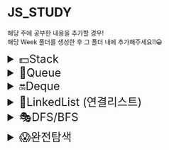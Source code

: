 # JS_STUDY

해당 주에 공부한 내용을 추가할 경우!  
해당 Week 폴더를 생성한 후 그 폴더 내에 추가해주세요!!😀

<details>
<summary style="font-size: 25px">💵Stack</summary>

# :star:정의

한 쪽 끝에서만 자료를 넣거나 뺄 수 있는 선형 구조 형식의 자료구조

# :star:특징

<img width="100%" src="https://blog.kakaocdn.net/dn/b1j1EP/btrAcWiIeeQ/PAUT9taBoi7hkhJh4O5160/img.png" />

### 1.후입선출("LIFO"): 가장 최근에 들어온 것이 마지막에 나감

### 2. 데이터의 삽입,삭제가 스택의 상단에서 행함

[출처] https://roi-data.com/entry/%EC%9E%90%EB%A3%8C%EA%B5%AC%EC%A1%B0-4-%EC%8A%A4%ED%83%9DStack%EC%9D%B4%EB%9E%80-%EC%97%B0%EC%82%B0-%EA%B5%AC%ED%98%84%EB%B0%A9%EB%B2%95

# :star:추상 자료형

스택의 핵심 연산

```
push(x):새로운 요소를 스택에 삽입
pop():스택에서 맨 위에 있는 요소를 삭제하고 반환
peek():스택의 마지막 요소를 삭제 하지 않고 반환
is_empty():스택이 비어있는지 확인
size():스택에 들어 있는 요소의 개수 반환
```

# :star:구현

```js
class Stack {
  constructor() {
    this._arr = [];
  }
  push(item) {
    this._arr.push(item);
  }
  pop() {
    return this._arr.pop();
  }
  peek() {
    return this._arr[this._arr.length - 1];
  }
  is_empty() {
    return this.size() === 0;
  }
  size() {
    return this._arr.length;
  }
}

const stack = new Stack();
stack.push(1);
stack.push(2);
stack.is_empty(); // 2
stack.is_empty(); // false
stack.peek(); // 2
stack.push(3);
stack.pop(); // 3
```

</details>

<details>
<summary style="font-size: 25px">🎳Queue</summary>

# 큐

한쪽 끝에서만 삽입이 이루어지고, 다른 한쪽 끝에서는 삭제 연산만 이루어지는 유한 순서 리스트이다.

## :star:특징

### 1.선입선출("FIFO"): 가장 최근에 들어온 것이 제일 먼저 삭제된다.

<img width="100%" src="https://velog.velcdn.com/images%2Fjxlhe46%2Fpost%2F782c85d3-a291-4d41-bb62-9267ecdc1f09%2Fimage.png" />

## :star:종류

### - [선형 큐](#1-선형-큐)

### - [원형 큐](#2-원형-큐)

---

## 1. 선형 큐

- 특징

선형 큐에서는 rear가 배열 크기와 같아지면 큐가 꽉 찼다고 판단하며, front와 rear가 동일한 위치를 가리키면 큐가 비었다고 판단한다.

  <img width="100%" src="https://user-images.githubusercontent.com/68090939/139860059-d2beccc3-ff14-4d28-84d0-225a11f022b8.png" />

- 문제점

선형 큐는 원소 삭제 시 앞에서부터 공간이 남게 되는데, 이때 뒤의 원소들을 앞으로 당겨주지 않으면 빈 공간이 많이 남아 있음에도 불구하고 더 이상 원소를 추가하지 못하는 문제가 발생할 수 있다. 그렇다고 삭제 연산이 일어날 때마다 원소들을 한칸씩 앞으로 당기기에는 매우 비효율적이다.

- 코드 구현

출처: https://hokeydokey.tistory.com/31

```js
class queueType {
  constructor(size) {
    this.maxSize = size;
    this.front = -1;
    this.rear = -1;
    this.array = [];
  }
  enque(item) {
    if (this.rear != this.maxSize - 1) {
      this.array[++this.rear] = item;
    } else {
      console.log(new Error("queue is full"));
    }
  }

  deque() {
    if (this.front == this.rear) {
      console.log(new Error("queue is empty"));
    } else {
      ++this.front;
      return this.array[this.front];
    }
  }

  print() {
    let string = "";
    for (let i = 0; i < this.maxSize; i++) {
      if (this.front >= i || i > this.rear) {
        string += " | ";
      } else {
        string += `${this.array[i]} | `;
      }
    }
    console.log(string);
  }
}

let queue = new queueType(5);

queue.enque("10");
queue.enque("23");
queue.enque("32");
queue.print();
queue.deque();
queue.deque();
queue.deque();
queue.print();
```

## 2. 원형 큐

- 특징

원형큐는 선형큐와 달리 원형의 모양을 하고 있으며 이 queue의 공간에 아이템이 꽉 차지 않는 이상 언제든 enque와 deque를 할 수 있다.

  <img width="100%" src="https://user-images.githubusercontent.com/68090939/139867077-dc03fcc2-cac8-4dca-ba5d-f95ad41da386.png" />
  <img width="100%" src="https://user-images.githubusercontent.com/68090939/139866819-d2463717-66c4-4b64-9c3c-dbe5973a5196.png" />

- 코드 구현

출처: https://hokeydokey.tistory.com/37

```js
class CircleQueue {
  constructor(size) {
    this.maxQueueSize = size;
    this.array = [];
    this.front = 0;
    this.rear = 0;
  }

  isEmpyt() {
    return this.front == this.rear;
  }

  isFull() {
    return (this.rear + 1) % this.maxQueueSize == this.front;
  }
  enQueue(item) {
    if (this.isFull()) {
      console.log(new Error("큐가 포화상태입니다."));
    } else {
      this.rear = (this.rear + 1) % this.maxQueueSize;
      this.array[this.rear] = item;
    }
  }

  deQueue() {
    if (this.isEmpyt()) {
      console.log(new Error("큐가 비었습니다."));
    } else {
      this.front = (this.front + 1) % this.maxQueueSize;
      return this.array[this.front];
    }
  }

  print() {
    if (this.isEmpyt()) {
      console.log(new Error("큐가 비었습니다."));
    }
    let string = "";
    let i = this.front;
    do {
      i = (i + 1) % this.maxQueueSize;
      string += this.array[i] + "|";
      if (i == this.rear) {
        console.log(string);
        break;
      }
    } while (i != this.front);
  }
}

let queue = new CircleQueue(5);

queue.enQueue(1);
queue.enQueue(2);
queue.enQueue(3);
queue.enQueue(4);
queue.deQueue();
queue.enQueue(5);

queue.print();
```

</details>
<details>
<summary style="font-size: 25px">🔛Deque</summary>

# :star:정의

double-ended queue의 줄임말로서 큐의 전단(front)과 후단(rear)에서 모두 삽입과 삭제가 가능한 큐를 의미한다.

# :star:특징

### 1. 삽입 삭제가 양방향에서 자유롭다. stack과 queue를 합쳐 놓은 것과 비슷함.

<img width="100%" src="https://blog.kakaocdn.net/dn/m8ZLL/btq2MvSwR3H/bO8V57NsMOxzJ0uWtkwAB0/img.png" />

# :star:추상 자료형

스택의 핵심 연산

```
add_front(e): 주어진 요소e를 덱의 맨 앞에 추가한다.
delete_front(): 전단 요소를 삭제하고 반환한다.
add_rear(e): 주어진 요소도 e를 덱의 맨 뒤에 추가한다.
delete_rear(): 후단 요소를 삭제하고 반환한다.
get_front(): 전단 요소를 삭제하지 않고 반환한다.
get_rear(): 후단 요소를 삭제하지 않고 반환한다.
is_empty(): 공백 상태이면 True를 아니면 False를 반환한다.
is_full(): 덱이 가득 차 있으면 True를 아니면 False를 반환한다.
size(): 덱 내의 모든 요소들의 개수를 반환한다.
```

# :star:구현

```js
class Deque {
  constructor() {
    this.arr = [];
    this.head = 0;
    this.tail = 0;
  }
  push_front(item) {
    if (this.arr[0]) {
      for (let i = this.arr.length; i > 0; i--) {
        this.arr[i] = this.arr[i - 1];
      }
    }
    this.arr[this.head] = item;
    this.tail++;
  }
  push_back(item) {
    this.arr[this.tail++] = item;
  }
  pop_front() {
    if (this.head >= this.tail) {
      return null;
    } else {
      const result = this.arr[this.head++];
      return result;
    }
  }
  pop_back() {
    if (this.head >= this.tail) {
      return null;
    } else {
      const result = this.arr[--this.tail];
      return result;
    }
  }
}

let deque = new Deque();
deque.push_front(1); // arr: [1] head: 0 tail: 1
deque.push_front(2); // arr: [2, 1] head: 0 tail: 2
console.log(deque.pop_front()); // 2, head: 1 tail: 2
deque.push_front(3); // arr: [2, 3, 1] head: 1 tail: 3
console.log(deque.pop_front()); // 3, head: 2 tail: 3
console.log(deque.pop_front()); // 1, head: 3 tail: 3
console.log(deque.pop_front()); // null
deque.push_back(5); // arr: [5] head: 3 tail: 4
// 실제 배열 출력은 arr: [2, 3, 1, 5] 이지만 배열 요소 2, 3, 1은 pop_front()를 하였기에 shift()가 된 요소로 생각할 수 있다.
console.log(deque.pop_back()); // 5, head: 3 tail: 3
console.log(deque.pop_back()); // null
deque.push_back(6); // arr: [6] head: 3 tail: 4
// 실제 배열 출력은 arr: [2, 3, 1, 6] 이지만 배열 요소 2, 3, 1 은 pop_front()를 하였기에 shift()가 된 요소로, 배열 요소 5는 pop_back()을 실행해서 pop()가 된 요소로 생각할 수 있다.
deque.push_front(9); // arr: [9, 6] head: 3 tail: 5
```

[출처] https://soft.plusblog.co.kr/24

</details>
<details>
<summary style="font-size: 25px">🌻LinkedList (연결리스트)</summary>

# 연결리스트

각 노드가 데이터와 포인터를 가지고 한 줄로 연결되어 있는 자료 구조를 말한다.

## :star:연결리스트 종류

### - [단방향 연결리스트](#1-단방향-연결리스트)

### - [양방향 연결리스트](#2-양방향-연결리스트)

## :star:연결리스트와 배열의 차이점

### - [연결리스트와 배열의 차이점](#3-연결리스트와-배열의-차이점)

## :star:연결리스트 코드 구현

### - [연결리스트 코드](#4-연결리스트-코드-구현)

---

## 1. 단방향 연결리스트

한 방향으로만 이동할 수 있는 리스트를 말한다.

- 단방향 연결리스트 형태
  <img width="100%" src="https://user-images.githubusercontent.com/81006438/222418142-e7587a06-46d7-4fe7-9383-cc8df25fdd2b.png" />

  한 노드에 데이터와 포인터가 있는데 이 포인터는 다음 값의 주소이다.

- 단방향 연결리스트에서 데이터 추가
  <img width="100%" src="https://user-images.githubusercontent.com/81006438/222418144-0768eb7e-948b-4b46-b2ec-803c78daf8cb.png" />

  새로 추가하려는 위치에서 왼쪽에 있는 노드가 가리키는 주소값을 바꾼다.
  새로 추가하는 노드에서도 가리키는 주소값을 다음 노드로 설정한다.

- 단방향 연결리스트에서 데이터 삭제
  <img width="100%" src="https://user-images.githubusercontent.com/81006438/222418130-9dec3f67-9603-4aae-8df7-861ca31f1229.png" />

  삭제하려는 노드와의 양 옆 연결을 제거한다.
  이전 노드가 가리키는 주소가 삭제할 노드를 가리키게 하지 않고 그 다음 노드를 가리키도록 바꿔준다.

## 2. 양방향 연결리스트

양 방향으로 이동할 수 있는 리스트를 말한다.

- 양방향 연결리스트 형태

```

한 노드에 데이터와 포인터 2개가 있다.
포인터 한 개는 다음 값의 주소를 가지고 있고 다른 포인터 한 개는 이전 값의 주소를 가지고 있다.

```

- 양방향 연결리스트에서 데이터 추가

```

단방향 연결리스트에서의 데이터 추가 방법과 동일하다.
다만 이전 값을 가리키는 주소가 한 개 더 있기 때문에 이 주소도 추가하려는 데이터를 거치도록 바꿔준다.

```

- 양방향 연결리스트에서 데이터 삭제

```

단방향 연결리스트에서의 데이터 삭제 방법과 동일하다.
다만 이전 값을 가리키는 주소가 한 개 더 있기 때문에 이 주소도 추가하려는 데이터를 거치도록 바꿔준다.

```

## 3. 연결리스트와 배열의 차이점

> :+1: `데이터 찾는 속도`: 배열 > 연결리스트

```

연결리스트에서 데이터를 찾기 위해서는 연결 순서대로 돌아다녀야하기 때문에 배열보다 찾는 속도가 느리다.

```

> :+1: `데이터 삽입/삭제 속도`: 연결리스트 > 배열

```

연결리스트에서는 노드를 하나 새로 생성하고 추가할 자리의 양 옆 노드의 주소만 바꿔주면 되기 때문에 빠르다.
배열에서는 데이터를 중간에 삽입/삭제할 때 배열 전체가 이동하기 때문에 느리다.

```

## 4. 연결리스트 코드 구현

출처: https://overcome-the-limits.tistory.com/16

```js
class Node {
  constructor(element) {
    this.element = element;
    this.next = null;
  }
}

class LinkedList {
  constructor() {
    this.head = new Node("head");
  }

  append(newElement) {
    let newNode = new Node(newElement); //새로운 노드 생성
    let current = this.head; // 시작 노드
    while (current.next != null) {
      // 맨 끝 노드 찾기
      current = current.next;
    }
    current.next = newNode;
  }

  insert(newElement, item) {
    let newNode = new Node(newElement); //새로운 노드 생성
    let current = this.find(item); // 삽입할 위치의 노드 찾기
    newNode.next = current.next; // 찾은 노드가 가리키는 노드를 새로은 노드가 가리키기
    current.next = newNode; // 찾은 노드는 이제부터 새로운 노드를 가리키도록 하기
  }

  remove(item) {
    let preNode = this.findPrevious(item); // 삭제할 노드를 가리키는 노드 찾기
    preNode.next = preNode.next.next; // 삭제할 노드 다음 노드를 가리키도록 하기
  }

  find(item) {
    let currNode = this.head;
    while (currNode.element !== item) {
      currNode = currNode.next;
    }
    return currNode;
  }

  findPrevious(item) {
    let currNode = this.head;
    while (currNode.next != null && currNode.next.element !== item) {
      currNode = currNode.next;
    }
    return currNode;
  }

  toString() {
    let array = [];
    let currNode = this.head;
    while (currNode.next !== null) {
      array.push(currNode.next.element);
      currNode = currNode.next;
    }
    return array;
  }
}

let linkedList = new LinkedList();
linkedList.insert("A", "head");
linkedList.insert("B", "A");
linkedList.insert("C", "B");
linkedList.remove("B");
linkedList.append("D");
linkedList.append("E");

console.log(linkedList.toString());
```

</details>
<details>
<summary style="font-size: 25px">🎭DFS/BFS</summary>

# DFS/BFS

그래프를 탐색하는 방법
-> 하나의 노드로부터 시작하여 차례대로 모든 노드들을 한 번씩 방문하는 것

## :star:DFS/BFS 정의

### - [DFS(깊이 우선 탐색)](<#1-DFS(깊이-우선-탐색)>)

### - [BFS(너비 우선 탐색)](<#2-BFS(너비-우선-탐색)>)

## :star:DFS/BFS의 차이점

### - [DFS/BFS의 차이점](#3-DFS/BFS의-차이점)

## :star:DFS/BFS 코드 구현

### - [DFS/BFS 코드](#4-DFS/BFS-코드)

---

# 1. DFS(깊이 우선 탐색)

  <img width="100%" src="https://velog.velcdn.com/images%2Flucky-korma%2Fpost%2F30737a15-9adf-49a6-96a0-98c211cab1cc%2FR1280x0.gif" />

루트 노드(혹은 다른 임의의 노드)에서 시작해서 다음 분기로 넘어가기 전에 해당 분기를 완벽하게 탐색하는 방식을 말합니다.

> 특징
>
> > 모든 노드를 방문할때 사용

> > 깊이 우선 탐색이 너비 우선 탐색보다 좀 더 간단함

> > 검색 속도 자체는 너비 우선 탐색에 비해 느림

# 2. BFS(너비 우선 탐색)

  <img width="100%" src="https://velog.velcdn.com/images%2Flucky-korma%2Fpost%2F2112183b-bfcd-427e-8072-c9dc983180ba%2FR1280x0-2.gif" />

루트 노드(혹은 다른 임의의 노드)에서 시작해서 인접한 노드를 먼저 탐색하는 방법으로,
시작 정점으로부터 가까운 정점을 먼저 방문하고 멀리 떨어져 있는 정점을 나중에 방문하는 순회 방법입니다.

> 특징
>
> > 두 노드 사이의 최단 경로를 찾고 싶을 때 사용

# 3. DFS/BFS의 차이점

  <img width="100%" src="https://velog.velcdn.com/images%2Flucky-korma%2Fpost%2Fe2ef7ac3-14e6-42e7-a768-224c5f773e29%2FR1280x0-3.gif" />

1. DFS(깊이 우선 탐색)
   - 현재 정점에서 갈 수 있는 점들까지 들어가면서 탐색
   - 스택 또는 재귀함수로 구현
2. BFS(너비 우선 탐색)
   - 현재 정점엣 연결된 가까운 점들부터 탐색
   - 큐를 이용해서 구현

> 시간복잡도 차이 O(N)
>
> > 그래프의 모든 정점을 방문하는 것이 주요한 문제 -> DFS=BFS

> > 경로에 제한이 있는 문제 -> DFS>BFS(BFS는 경로의 특징을 가지지 못한다)

> > 최단거리를 구해야 하는 문제 -> BFS>DFS

> > 검색 대상 그래프가 엄청 큰 문제 -> DFS>BFS

# 4. DFS/BFS 코드

1. DFS코드

```js
const graph = {
  A: ["B", "C"],
  B: ["A", "D"],
  C: ["A", "G", "H", "I"],
  D: ["B", "E", "F"],
  E: ["D"],
  F: ["D"],
  G: ["C"],
  H: ["C"],
  I: ["C", "J"],
  J: ["I"],
};

const DFS = (graph, startNode) => {
  const visited = []; // 탐색을 마친 노드들
  let needVisit = []; // 탐색해야할 노드들

  needVisit.push(startNode); // 노드 탐색 시작

  while (needVisit.length !== 0) {
    // 탐색해야할 노드가 남아있다면
    const node = needVisit.shift(); // queue이기 때문에 선입선출, shift()를 사용한다.
    if (!visited.includes(node)) {
      // 해당 노드가 탐색된 적 없다면
      visited.push(node);
      needVisit = [...graph[node], ...needVisit];
    }
  }
  return visited;
};

console.log(DFS(graph, "A"));
// ["A", "B", "D", "E", "F", "C", "G", "H", "I", "J"]
```

2. BFS코드

```JS
const graph = {
  A: ["B", "C"],
  B: ["A", "D"],
  C: ["A", "G", "H", "I"],
  D: ["B", "E", "F"],
  E: ["D"],
  F: ["D"],
  G: ["C"],
  H: ["C"],
  I: ["C", "J"],
  J: ["I"]
};

const BFS = (graph, startNode) => {
  const visited = []; // 탐색을 마친 노드들
  let needVisit = []; // 탐색해야할 노드들

  needVisit.push(startNode); // 노드 탐색 시작

  while (needVisit.length !== 0) { // 탐색해야할 노드가 남아있다면
    const node = needVisit.shift(); // queue이기 때문에 선입선출, shift()를 사용한다.
    if (!visited.includes(node)) { // 해당 노드가 탐색된 적 없다면
      visited.push(node);
      needVisit = [...needVisit, ...graph[node]];
    }
  }
  return visited;
};

console.log(BFS(graph, "A"));
// ["A", "B", "C", "D", "G", "H", "I", "E", "F", "J"]
```

</details>





<details>
<summary style="font-size: 25px">😱완전탐색</summary>

# 완전탐색

가능한 모든 경우의 수를 다 체크해서 정답을 찾는 방법이다.

## :star:완전탐색 종류

### - [Brute Force 기법](#1-brute-force-기법)
### - [Permutation (순열)](#2-permutation-순열)
### - [Recursive (재귀)](#3-recursive-재귀)
### - [Bitmasking (비트마스크)](#4-bitmasking-비트마스크)
### - [BFS, DFS](#5-bfs-dfs)

## :star:완전탐색 코드 구현

### - [완전탐색 코드](#6-완전탐색-코드-구현)

---

## 1. Brute Force 기법
반복/조건문을 활용하여 모든 가능한 경우의 수를 확인하는 것을 말한다.

## 2. Permutation (순열)
> 🧐순열이란? 서로 다른 n개중에 r개를 선택하는 경우의 수를 말한다. 
- 순열은 순서가 상관이 있기 때문에 순서가 중요하다!
- N개의 데이터를 순열로 나타낸다면 전체 순열의 가지 수는 N!개가 된다.

## 3. Recursive (재귀)
> 🧐재귀란? 자기 자신을 호출하는 것을 말한다.
* 주의할 점
  1. 현재 함수의 상태를 저장하는 parameter와 재귀를 탈출하기 위한 탈출 조건이 필요
  2. return문을 명확하게 정의

## 4. Bitmasking (비트마스크)
비트(bit) 연산을 통해서 부분 집합을 표현하는 것을 말한다.
```
1. And(&) : 둘 다 1이면 1
2. OR(|) : 둘 중 1개만 1이면 1
3. NOT(~) : 1이면 0, 0이면 1
4. XOR(^) : 둘의 관계가 다르면 1, 같으면 0
5. Shift(<<, >>) : A << B라고 한다면 A를 좌측으로 B 비트만큼 밀기.
```
* 비트마스크를 사용하는 이유
  1. 배열 활용만으로 해결할 수 없는 문제를 해결할 수 있다.
  2. 적은 메모리와 빠른 수행시간으로 문제 해결이 가능하다. (원소의 수는 많지 않아야 한다.)
  3. 집합을 배열의 인덱스로 표현할 수 있다.
  4. 코드가 간결해진다.

## 5. BFS, DFS
그래프 자료구조에서 모든 노드를 탐색하기 위한 방법이다.
> BFS: 너비 우선 탐색

> DFS: 깊이 우선 탐색

[BFS, DFS 자세히 알아보기](#⭐dfsbfs-정의)

## 6. 완전탐색 코드 구현
출처 
- https://snakehips.tistory.com/159
- https://hongjw1938.tistory.com/78

  <details>
    <summary style="font-size: 15px">순열 관련 코드</summary>

    ```js
    const getPermutations = function (arr, selectNumber) {
      const results = [];
      if (selectNumber === 1)
      return arr.map((value) => [value]);  // 1개씩 택할 때, 바로 모든 배열의 원소 return

      arr.forEach((fixed, index, origin) => {
        const rest = [...origin.slice(0, index), ...origin.slice(index + 1)];  // 해당하는 fixed를 제외한 나머지 배열
        const permutations = getPermutations(rest, selectNumber - 1);  // 나머지에 대해 순열을 구한다.
        const attached = permutations.map((permutation) => [fixed, ...permutation]);
        // 돌아온 순열에 대해 떼 놓은(fixed) 값 붙이기
        results.push(...attached);  // 배열 spread syntax 로 모두다 push
      });

      return results;  // 결과 담긴 results return
    };

    const arr = [1, 2, 3, 4];
    const result = getPermutations(arr, 3);
    console.log(result);
    // => [
    //   [ 1, 2, 3 ], [ 1, 2, 4 ],
    //   [ 1, 3, 2 ], [ 1, 3, 4 ],
    //   [ 1, 4, 2 ], [ 1, 4, 3 ],
    //   [ 2, 1, 3 ], [ 2, 1, 4 ],
    //   [ 2, 3, 1 ], [ 2, 3, 4 ],
    //   [ 2, 4, 1 ], [ 2, 4, 3 ],
    //   [ 3, 1, 2 ], [ 3, 1, 4 ],
    //   [ 3, 2, 1 ], [ 3, 2, 4 ],
    //   [ 3, 4, 1 ], [ 3, 4, 2 ],
    //   [ 4, 1, 2 ], [ 4, 1, 3 ],
    //   [ 4, 2, 1 ], [ 4, 2, 3 ],
    //   [ 4, 3, 1 ], [ 4, 3, 2 ]
    // ]
    ```
  </details>

</details>